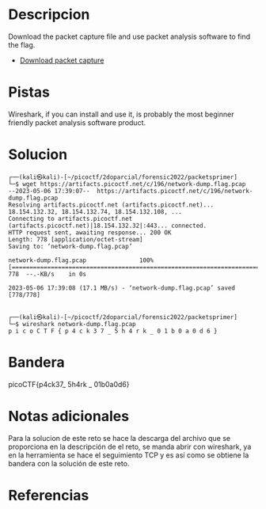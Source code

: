 # Descripcion
Download the packet capture file and use packet analysis software to find the flag.

-   [Download packet capture](https://artifacts.picoctf.net/c/196/network-dump.flag.pcap)

# Pistas
Wireshark, if you can install and use it, is probably the most beginner friendly packet analysis software product.

# Solucion
```                                                      
┌──(kali㉿kali)-[~/picoctf/2doparcial/forensic2022/packetsprimer]
└─$ wget https://artifacts.picoctf.net/c/196/network-dump.flag.pcap
--2023-05-06 17:39:07--  https://artifacts.picoctf.net/c/196/network-dump.flag.pcap
Resolving artifacts.picoctf.net (artifacts.picoctf.net)... 18.154.132.32, 18.154.132.74, 18.154.132.108, ...
Connecting to artifacts.picoctf.net (artifacts.picoctf.net)|18.154.132.32|:443... connected.
HTTP request sent, awaiting response... 200 OK
Length: 778 [application/octet-stream]
Saving to: ‘network-dump.flag.pcap’

network-dump.flag.pcap               100%[======================================================================>]     778  --.-KB/s    in 0s      

2023-05-06 17:39:08 (17.1 MB/s) - ‘network-dump.flag.pcap’ saved [778/778]

                                                                                                                                                    
┌──(kali㉿kali)-[~/picoctf/2doparcial/forensic2022/packetsprimer]
└─$ wireshark network-dump.flag.pcap   
p i c o C T F { p 4 c k 3 7 _ 5 h 4 r k _ 0 1 b 0 a 0 d 6 }
```

# Bandera
picoCTF{p4ck37_ 5h4rk _ 01b0a0d6}

# Notas adicionales
Para la solucion de este reto se hace la descarga del archivo que se proporciona en la descripción de el reto, se manda abrir con wireshark, ya en la herramienta se hace el seguimiento TCP y es así como se obtiene la bandera con la solución de este reto.

# Referencias